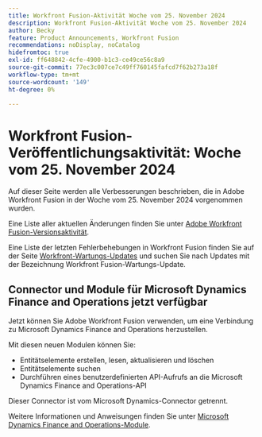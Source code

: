 ```yaml
---
title: Workfront Fusion-Aktivität Woche vom 25. November 2024
description: Workfront Fusion-Aktivität Woche vom 25. November 2024
author: Becky
feature: Product Announcements, Workfront Fusion
recommendations: noDisplay, noCatalog
hidefromtoc: true
exl-id: ff648842-4cfe-4900-b1c3-ce49ce56c8a9
source-git-commit: 77ec3c007ce7c49ff760145fafcd7f62b273a18f
workflow-type: tm+mt
source-wordcount: '149'
ht-degree: 0%

---
```


# Workfront Fusion-Veröffentlichungsaktivität: Woche vom 25. November 2024

Auf dieser Seite werden alle Verbesserungen beschrieben, die in Adobe Workfront Fusion in der Woche vom 25. November 2024 vorgenommen wurden.

Eine Liste aller aktuellen Änderungen finden Sie unter [Adobe Workfront Fusion-Versionsaktivität](/help/workfront-fusion/fusion-product-releases/fusion-release-activity.md).

Eine Liste der letzten Fehlerbehebungen in Workfront Fusion finden Sie auf der Seite [Workfront-Wartungs-Updates](https://experienceleague.adobe.com/docs/workfront-known-issues/releases/current-updates.html?lang=de) und suchen Sie nach Updates mit der Bezeichnung Workfront Fusion-Wartungs-Update.

## Connector und Module für Microsoft Dynamics Finance and Operations jetzt verfügbar

Jetzt können Sie Adobe Workfront Fusion verwenden, um eine Verbindung zu Microsoft Dynamics Finance and Operations herzustellen.

Mit diesen neuen Modulen können Sie:

* Entitätselemente erstellen, lesen, aktualisieren und löschen
* Entitätselemente suchen
* Durchführen eines benutzerdefinierten API-Aufrufs an die Microsoft Dynamics Finance and Operations-API

Dieser Connector ist vom Microsoft Dynamics-Connector getrennt.

Weitere Informationen und Anweisungen finden Sie unter [Microsoft Dynamics Finance and Operations-Module](/help/workfront-fusion/references/apps-and-modules/third-party-connectors/dynamics-finance-operations-modules.md).
